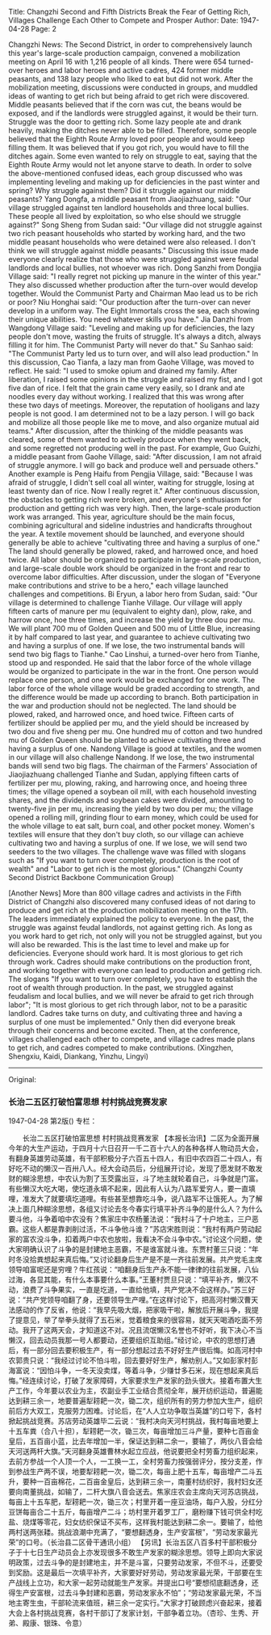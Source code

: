 Title: Changzhi Second and Fifth Districts Break the Fear of Getting Rich, Villages Challenge Each Other to Compete and Prosper
Author:
Date: 1947-04-28
Page: 2

Changzhi News: The Second District, in order to comprehensively launch this year's large-scale production campaign, convened a mobilization meeting on April 16 with 1,216 people of all kinds. There were 654 turned-over heroes and labor heroes and active cadres, 424 former middle peasants, and 138 lazy people who liked to eat but did not work. After the mobilization meeting, discussions were conducted in groups, and muddled ideas of wanting to get rich but being afraid to get rich were discovered. Middle peasants believed that if the corn was cut, the beans would be exposed, and if the landlords were struggled against, it would be their turn. Struggle was the door to getting rich. Some lazy people ate and drank heavily, making the ditches never able to be filled. Therefore, some people believed that the Eighth Route Army loved poor people and would keep filling them. It was believed that if you got rich, you would have to fill the ditches again. Some even wanted to rely on struggle to eat, saying that the Eighth Route Army would not let anyone starve to death. In order to solve the above-mentioned confused ideas, each group discussed who was implementing leveling and making up for deficiencies in the past winter and spring? Why struggle against them? Did it struggle against our middle peasants? Yang Dongfa, a middle peasant from Jiaojiazhuang, said: "Our village struggled against ten landlord households and three local bullies. These people all lived by exploitation, so who else should we struggle against?" Song Sheng from Sudan said: "Our village did not struggle against two rich peasant households who started by working hard, and the two middle peasant households who were detained were also released. I don't think we will struggle against middle peasants." Discussing this issue made everyone clearly realize that those who were struggled against were feudal landlords and local bullies, not whoever was rich. Dong Sanzhi from Dongjia Village said: "I really regret not picking up manure in the winter of this year." They also discussed whether production after the turn-over would develop together. Would the Communist Party and Chairman Mao lead us to be rich or poor? Niu Honghai said: "Our production after the turn-over can never develop in a uniform way. The Eight Immortals cross the sea, each showing their unique abilities. You need whatever skills you have." Jia Danzhi from Wangdong Village said: "Leveling and making up for deficiencies, the lazy people don't move, wasting the fruits of struggle. It's always a ditch, always filling it for him. The Communist Party will never do that." Su Sanhao said: "The Communist Party led us to turn over, and will also lead production." In this discussion, Cao Tianfa, a lazy man from Gaohe Village, was moved to reflect. He said: "I used to smoke opium and drained my family. After liberation, I raised some opinions in the struggle and raised my fist, and I got five dan of rice. I felt that the grain came very easily, so I drank and ate noodles every day without working. I realized that this was wrong after these two days of meetings. Moreover, the reputation of hooligans and lazy people is not good. I am determined not to be a lazy person. I will go back and mobilize all those people like me to move, and also organize mutual aid teams." After discussion, after the thinking of the middle peasants was cleared, some of them wanted to actively produce when they went back, and some regretted not producing well in the past. For example, Guo Guizhi, a middle peasant from Gaohe Village, said: "After discussion, I am not afraid of struggle anymore. I will go back and produce well and persuade others." Another example is Peng Haifu from Pengjia Village, said: "Because I was afraid of struggle, I didn't sell coal all winter, waiting for struggle, losing at least twenty dan of rice. Now I really regret it." After continuous discussion, the obstacles to getting rich were broken, and everyone's enthusiasm for production and getting rich was very high. Then, the large-scale production work was arranged. This year, agriculture should be the main focus, combining agricultural and sideline industries and handicrafts throughout the year. A textile movement should be launched, and everyone should generally be able to achieve "cultivating three and having a surplus of one." The land should generally be plowed, raked, and harrowed once, and hoed twice. All labor should be organized to participate in large-scale production, and large-scale double work should be organized in the front and rear to overcome labor difficulties. After discussion, under the slogan of "Everyone make contributions and strive to be a hero," each village launched challenges and competitions. Bi Eryun, a labor hero from Sudan, said: "Our village is determined to challenge Tianhe Village. Our village will apply fifteen carts of manure per mu (equivalent to eighty dan), plow, rake, and harrow once, hoe three times, and increase the yield by three dou per mu. We will plant 700 mu of Golden Queen and 500 mu of Little Blue, increasing it by half compared to last year, and guarantee to achieve cultivating two and having a surplus of one. If we lose, the two instrumental bands will send two big flags to Tianhe." Cao Linshui, a turned-over hero from Tianhe, stood up and responded. He said that the labor force of the whole village would be organized to participate in the war in the front. One person would replace one person, and one work would be exchanged for one work. The labor force of the whole village would be graded according to strength, and the difference would be made up according to branch. Both participation in the war and production should not be neglected. The land should be plowed, raked, and harrowed once, and hoed twice. Fifteen carts of fertilizer should be applied per mu, and the yield should be increased by two dou and five sheng per mu. One hundred mu of cotton and two hundred mu of Golden Queen should be planted to achieve cultivating three and having a surplus of one. Nandong Village is good at textiles, and the women in our village will also challenge Nandong. If we lose, the two instrumental bands will send two big flags. The chairman of the Farmers' Association of Jiaojiazhuang challenged Tianhe and Sudan, applying fifteen carts of fertilizer per mu, plowing, raking, and harrowing once, and hoeing three times; the village opened a soybean oil mill, with each household investing shares, and the dividends and soybean cakes were divided, amounting to twenty-five jin per mu, increasing the yield by two dou per mu; the village opened a rolling mill, grinding flour to earn money, which could be used for the whole village to eat salt, burn coal, and other pocket money. Women's textiles will ensure that they don't buy cloth, so our village can achieve cultivating two and having a surplus of one. If we lose, we will send two seeders to the two villages. The challenge wave was filled with slogans such as "If you want to turn over completely, production is the root of wealth" and "Labor to get rich is the most glorious." (Changzhi County Second District Backbone Communication Group)

[Another News] More than 800 village cadres and activists in the Fifth District of Changzhi also discovered many confused ideas of not daring to produce and get rich at the production mobilization meeting on the 17th. The leaders immediately explained the policy to everyone. In the past, the struggle was against feudal landlords, not against getting rich. As long as you work hard to get rich, not only will you not be struggled against, but you will also be rewarded. This is the last time to level and make up for deficiencies. Everyone should work hard. It is most glorious to get rich through work. Cadres should make contributions on the production front, and working together with everyone can lead to production and getting rich. The slogans "If you want to turn over completely, you have to establish the root of wealth through production. In the past, we struggled against feudalism and local bullies, and we will never be afraid to get rich through labor"; "It is most glorious to get rich through labor, not to be a parasitic landlord. Cadres take turns on duty, and cultivating three and having a surplus of one must be implemented." Only then did everyone break through their concerns and become excited. Then, at the conference, villages challenged each other to compete, and village cadres made plans to get rich, and cadres competed to make contributions. (Xingzhen, Shengxiu, Kaidi, Diankang, Yinzhu, Lingyi)



<hr /> 

Original: 


### 长治二五区打破怕富思想  村村挑战竞赛发家

1947-04-28
第2版()
专栏：

　　长治二五区打破怕富思想
    村村挑战竞赛发家
    【本报长治讯】二区为全面开展今年的大生产运动，于四月十六日召开一千二百十六人的各种各样人物动员大会，有翻身英雄劳动英雄，有干部积极分子六百五十四人，有旧中农四百二十四人，有好吃不动的懒汉一百卅八人。经大会动员后，分组展开讨论，发现了愿发财不敢发财的糊涂思想，中农认为割了玉茭露出豆，斗了地主就轮着自己，斗争就是门富。有些懒汉大吃大喝，使圪道永填不起来，因此有人认为八路军爱穷人，要一直填哩，准发大了就要填圪道哩。有些甚至想靠吃斗争，说八路军不让饿死人。为了解决上面几种糊涂思想，各组又讨论去冬今春实行填平补齐斗争的是什么人？为什么要斗他，斗争着咱中农没有？焦家庄中农杨董法说：“我村斗了十户地主，三户恶霸。这些人都是靠剥削过活，不斗争他斗谁？”苏店宋胜则说：“我村有两户劳动起家的富农没斗争，扣着两户中农也放啦，我看决不会斗争中农。”讨论这个问题，使大家明确认识了斗争的是封建地主恶霸，不是谁富就斗谁。东贾村董三只说：“年时冬没拾粪想起来真后悔。”又讨论翻身后生产是不是一齐往前发展。共产党毛主席领导咱富呢还是穷哩？牛红孩说：“咱翻身后生产永不能一律律的往前发展，八仙过海，各显其能，有什么本事要什么本事。”王董村贾旦只说：“填平补齐，懒汉不动，浪费了斗争果实，一直是圪道，一直给他填，共产党决不会这样办。”苏三好说：“共产党领导咱翻了身，还要领导生产哩。”在这样讨论下，把高河村懒汉曹天法感动的作了反省，他说：“我早先吸大烟，把家吸干啦，解放后开展斗争，我提了提意见，举了举拳头就得了五石米，觉着粮食来的很容易，就天天喝酒吃面不劳动。我开了这两天会，才知道这不对。况且流氓懒汉名誉也不好听，我下决心不当懒汉，回去动员我那一号人都要动，还要组织互助组。”经讨论，中农的思想打通后，有一部分回去要积极生产，有一部分想起过去不好好生产很后悔。如高河村中农郭贵只说：“我经过讨论不怕斗啦，回去要好好生产，解劝别人。”又如彭家村彭海富说：“因怕斗争，一冬天没卖煤，等着斗争，少赚廿多石米，现在想起来真后悔。”经连续讨论，打破了发家障碍，大家要求生产发家的劲头很大。接着布置大生产工作，今年要以农业为主，农副业手工业结合贯彻全年，展开纺织运动，普遍能达到耕三余一，地要普遍犁耢耙一次，锄二次，组织所有的劳力参加大生产，组织前后方大双工，克服劳力困难。讨论后，在“人人立功争取当英雄”的口号下，各村掀起挑战竞赛。苏店劳动英雄毕二云说：“我村决向天河村挑战，我村每亩地要上十五车粪（合八十担），犁耢耙一次，锄三次，每亩增加三斗产量，要种七百亩金皇后，五百亩小蓝，比去年增加一半，保证达到耕二余一，要输了，两伙八音会给天河送两杆大旗。”天河翻身英雄曹林水起立应战，他说要把全村劳畜力组织起来，去前方参战一个人顶一个人，一工换一工，全村劳畜力按强弱评分，按分支差，作到参战生产两不误，地要犁耢耙一次，锄二次，每亩上肥十五车，每亩增产二斗五升，要种一百亩棉花，二百亩金皇后，达到耕三余一，南董村纺织好，我村妇女还要向南董挑战，如输了，二杆大旗八音会送去。焦家庄农会主席向天河苏店挑战，每亩上十五车肥，犁耢耙一次，锄三次；村里开着一座豆油场，每户入股，分红分豆饼每亩合二十五斤，每亩增产二斗；坊村里开着罗工厂，磨粉赚下钱可供全村吃盐、烧煤等零花，妇女纺织保证不买布，这样我村能达到耕二余一。要输了，给他两村送两张耧。挑战浪潮中充满了，“要想翻透身，生产安富根”，“劳动发家最光荣”的口号。（长治县二区骨干通讯小组）
    【另讯】长治五区八百多村干部积极分子于十七日生产动员会上亦发现很多不敢生产发家的糊涂思想。领导上即向大家说明政策，过去斗争的是封建地主，并不是斗富，只要劳动发家，不但不斗，还要受到奖励。这是最后一次填平补齐，大家要好好劳动，劳动发家最光荣，干部要在生产战线上立功，和大家一起劳动就能生产发家。并提出口号“要想彻底翻透身，还得生产安富根，过去斗争封建和恶霸，劳动发家永不怕”；“劳动发家最光荣，不当地主寄生虫，干部轮流来值班，耕三余一定实行。”大家才打破顾虑兴奋起来，接着大会上各村挑战竞赛，各村干部订了发家计划，干部争着立功。（杏珍、生秀、开弟、殿康、银珠、令意）
